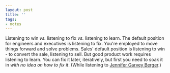 ```yaml
---
layout: post
title: ''
tags:
- notes
---
```


Listening to win _vs._ listening to fix _vs._ listening to learn. The default position for engineers and executives is listening to fix. You're employed to move things forward and solve problems. Sales' default position is listening to win - to convert the sale, listening to sell. But good product work requires listening to learn. You can fix it later, iteratively, but first you need to soak it in _with no idea on how to fix it_. (While listening to [Jennifer Garvey Berger][0].)

[0]: https://fs.blog/knowledge-project/jennifer-garvey-berger-2/
